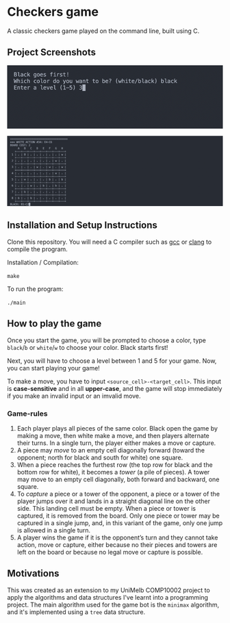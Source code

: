 # Checkers game

A classic checkers game played on the command line, built using C.

## Project Screenshots

![Setting up players](src/game_start.png)

![During the game](src/game_state.png)

## Installation and Setup Instructions
Clone this repository. You will need a C compiler such as [gcc](https://gcc.gnu.org/install/) or [clang](https://clang.llvm.org/get_started.html) to compile the program.

Installation / Compilation:

`make`

To run the program:

`./main`

## How to play the game

Once you start the game, you will be prompted to choose a color, type `black`/`b` or `white`/`w` to choose your color. Black starts first!

Next, you will have to choose a level between 1 and 5 for your game. Now, you can start playing your game!

To make a move, you have to input `<source_cell>-<target_cell>`. This input is **case-sensitive** and in all **upper-case**, and the game will stop immediately if you make an invalid input or an imvalid move.

### Game-rules
1. Each player plays all pieces of the same color. Black open the game by making a move, then white make a move, and then players alternate their turns. In a single turn, the player either makes a move or capture.
2. A piece may *move* to an empty cell diagonally forward (toward the opponent; north for black and south for white) one square.
3. When a piece reaches the furthest row (the top row for black and the bottom row for white), it becomes a *tower* (a pile of pieces). A tower may move to an empty cell diagonally, both forward and backward, one square.
4. To *capture* a piece or a tower of the opponent, a piece or a tower of the player jumps over it and lands in a straight diagonal line on the other side. This landing cell must be empty. When a piece or tower is captured, it is removed from the board. Only one piece or tower may be captured in a single jump, and, in this variant of the game, only one jump is allowed in a single turn. 
5. A player wins the game if it is the opponent’s turn and they cannot take action, move or capture, either because no their pieces and towers are left on the board or because no legal move or capture is possible.

## Motivations
This was created as an extension to my UniMelb COMP10002 project to apply the algorithms and data structures I've learnt into a programming project. The main algorithm used for the game bot is the `minimax` algorithm, and it's implemented using a `tree` data structure.
